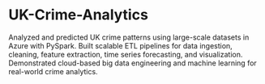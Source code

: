 # UK-Crime-Analytics
Analyzed and predicted UK crime patterns using large-scale datasets in Azure with PySpark. Built scalable ETL pipelines for data ingestion, cleaning, feature extraction, time series forecasting, and visualization. Demonstrated cloud-based big data engineering and machine learning for real-world crime analytics.
